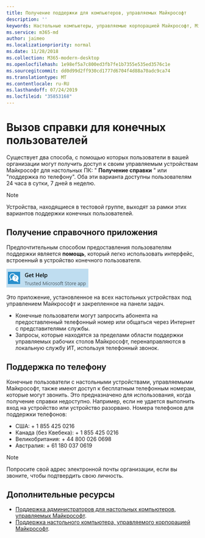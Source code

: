 ```yaml
---
title: Получение поддержки для компьютеров, управляемых Майкрософт
description: ''
keywords: Настольные компьютеры, управляемые корпорацией Майкрософт, Microsoft 365, служба, документация
ms.service: m365-md
author: jaimeo
ms.localizationpriority: normal
ms.date: 11/28/2018
ms.collection: M365-modern-desktop
ms.openlocfilehash: 1e98ef5a7c800ed3fb7fe1b7355e535ed3576c1e
ms.sourcegitcommit: dd0d99d2ff930cd1777d6704f4d88a70adc9ca74
ms.translationtype: MT
ms.contentlocale: ru-RU
ms.lasthandoff: 07/24/2019
ms.locfileid: "35853168"
---
```

# <a name="getting-help-for-end-users"></a>Вызов справки для конечных пользователей

Существует два способа, с помощью которых пользователи в вашей организации могут получить доступ к своим управляемым устройствам Майкрософт для настольных ПК: " **Получение справки** " или "поддержка по телефону". Оба эти варианта доступны пользователям 24 часа в сутки, 7 дней в неделю. 
>[!NOTE]
>Устройства, находящиеся в тестовой группе, выходят за рамки этих вариантов поддержки конечных пользователей. 

## <a name="get-help-app"></a>Получение справочного приложения

Предпочтительным способом предоставления пользователям поддержки является **помощь**, который легко использовать интерфейс, встроенный в устройство конечного пользователя.  

![Получение справки](images/get-help.png)

Это приложение, установленное на всех настольных устройствах под управлением Майкрософт и закрепленное на панели задач. 

- Конечные пользователи могут запросить абонента на предоставленный телефонный номер или общаться через Интернет с представителями службы.
- Запросы, которые находятся за пределами области поддержки управляемых рабочих столов Майкрософт, перенаправляются в локальную службу ИТ, используя телефонный звонок.  

## <a name="phone-support"></a>Поддержка по телефону

Конечные пользователи с настольными устройствами, управляемыми Майкрософт, также имеют доступ к бесплатным телефонным номерам, которые могут звонить. Это предназначено для использования, когда получение справки недоступно. Например, если не удается выполнить вход на устройство или устройство разорвано. Номера телефонов для поддержки телефонов:

- США: + 1 855 425 0216
- Канада (без Квебека): + 1 855 425 0216
- Великобритания: + 44 800 026 0698
- Австралия: + 61 180 037 0619

>[!NOTE]
>Попросите свой адрес электронной почты организации, если вы звоните, чтобы подтвердить свою личность. 

## <a name="additional-resources"></a>Дополнительные ресурсы
- [Поддержка администраторов для настольных компьютеров, управляемых Майкрософт](admin-support.md). 
- [Поддержка настольного компьютера, управляемого корпорацией Майкрософт](../service-description/support.md).
